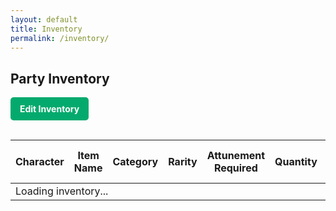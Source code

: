 ```yaml
---
layout: default
title: Inventory
permalink: /inventory/
---
```


## Party Inventory

<a href="https://docs.google.com/spreadsheets/d/1R2wH5K6E3dSZcRzR0kj5ADdXyBS7338LdIydnfujLa8/edit?usp=sharing" target="_blank" class="edit-button">Edit Inventory</a>

<table class="inventory-table">
  <thead>
    <tr>
      <th>Character</th>
      <th>Item Name</th>
      <th>Category</th>
      <th>Rarity</th>
      <th>Attunement Required</th>
      <th>Quantity</th>
      <th>Location Found</th>
      <th>Last Updated Date</th>
      <th>Description</th>
    </tr>
  </thead>
  <tbody id="inventory-body">
    <!-- Inventory items will be loaded here by JavaScript -->
    <tr>
      <td colspan="9">Loading inventory...</td>
    </tr>
  </tbody>
</table>

<style>
  .edit-button {
    display: inline-block;
    padding: 10px 15px;
    margin-bottom: 15px;
    background-color: #04AA6D; /* A nice green */
    color: white;
    text-decoration: none;
    border-radius: 5px;
    font-weight: bold;
  }
  .edit-button:hover {
    background-color: #058d5a;
  }
</style>

<script src="{{ '/assets/js/inventory.js' | relative_url }}"></script>
